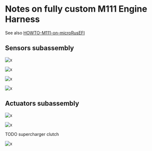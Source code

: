# Notes on fully custom M111 Engine Harness

See also [HOWTO-M111-on-microRusEFI](HOWTO-M111-on-microRusEFI)

## Sensors subassembly

![x](Images/harness-connectors/mercedes/sensors-assembly-fuel-pressure.png)

![x](Images/harness-connectors/mercedes/sensors-assembly-tmap.png)

![x](Images/harness-connectors/mercedes/sensors-assembly-clt.png)

![x](Images/harness-connectors/mercedes/sensors-assembly-cam.png)

## Actuators subassembly

![x](Images/harness-connectors/mercedes/secondary-flap.png)

![x](Images/harness-connectors/mercedes/secondary-boost-control.png)

TODO supercharger clutch

![x](Images/harness-connectors/mercedes/secondary-vvt.png)
